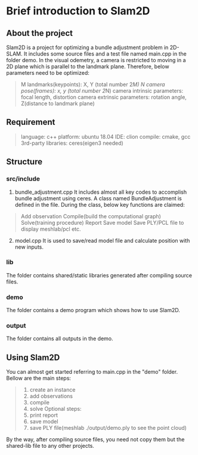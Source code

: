 # Brief introduction to Slam2D

## About the project

Slam2D is a project for optimizing a bundle adjustment problem in 2D-SLAM. It includes some source files and a test file named main.cpp in the folder demo.
In the visual odemetry, a camera is restricted to moving in a 2D plane which is parallel to the landmark plane. Therefore, below parameters need to be optimized:
> M landmarks(keypoints): X, Y (total number 2*M)
> N camera pose(frames): x, y (total number 2*N)
> camera intrinsic parameters: focal length, distortion
> camera extrinsic parameters: rotation angle, Z(distance to landmark plane)

## Requirement

> language: c++
> platform: ubuntu 18.04
> IDE: clion
> compile: cmake, gcc
> 3rd-party libraries: ceres(eigen3 needed)

## Structure

### src/include
1. bundle_adjustment.cpp
It includes almost all key codes to accomplish bundle adjustment using ceres.
A class named BundleAdjustment is defined in the file. During the class, below key functions are claimed:
> Add observation
> Compile(build the computational graph)
> Solve(training procedure)
> Report
> Save model
> Save PLY/PCL file to display meshlab/pcl
> etc.

2. model.cpp
It is used to save/read model file and calculate position with new inputs.

### lib
The folder contains shared/static libraries generated after compiling source files.

### demo
The folder contains a demo program which shows how to use Slam2D.

### output
The folder contains all outputs in the demo.

## Using Slam2D
You can almost get started referring to main.cpp in the "demo" folder. Bellow are the main steps:
>1. create an instance
>2. add observations
>3. compile
>4. solve
Optional steps:
>5. print report
>6. save model
>7. save PLY file(meshlab ./output/demo.ply to see the point cloud)

By the way, after compiling source files, you need not copy them but the shared-lib file to any other projects.